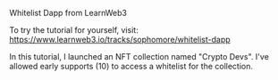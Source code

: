 Whitelist Dapp from LearnWeb3

To try the tutorial for yourself, visit:
https://www.learnweb3.io/tracks/sophomore/whitelist-dapp

In this tutorial, I launched an NFT collection named "Crypto Devs". I've allowed early supports (10) to access a whitelist for the collection.
